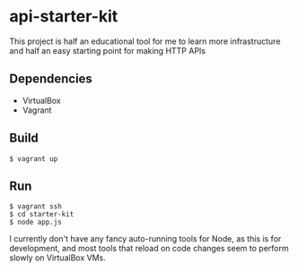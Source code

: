 api-starter-kit
===============

This project is half an educational tool for me to learn more infrastructure
and half an easy starting point for making HTTP APIs

Dependencies
------------
- VirtualBox
- Vagrant

Build
-----
    $ vagrant up

Run
---

    $ vagrant ssh
    $ cd starter-kit
    $ node app.js

I currently don't have any fancy auto-running tools for Node, as this is for
development, and most tools that reload on code changes seem to perform slowly
on VirtualBox VMs.
